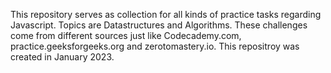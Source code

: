This repository serves as collection for all kinds of practice tasks regarding Javascript.
Topics are Datastructures and Algorithms. 
These challenges come from different sources just like Codecademy.com, practice.geeksforgeeks.org and zerotomastery.io. This repositroy was created in January 2023.